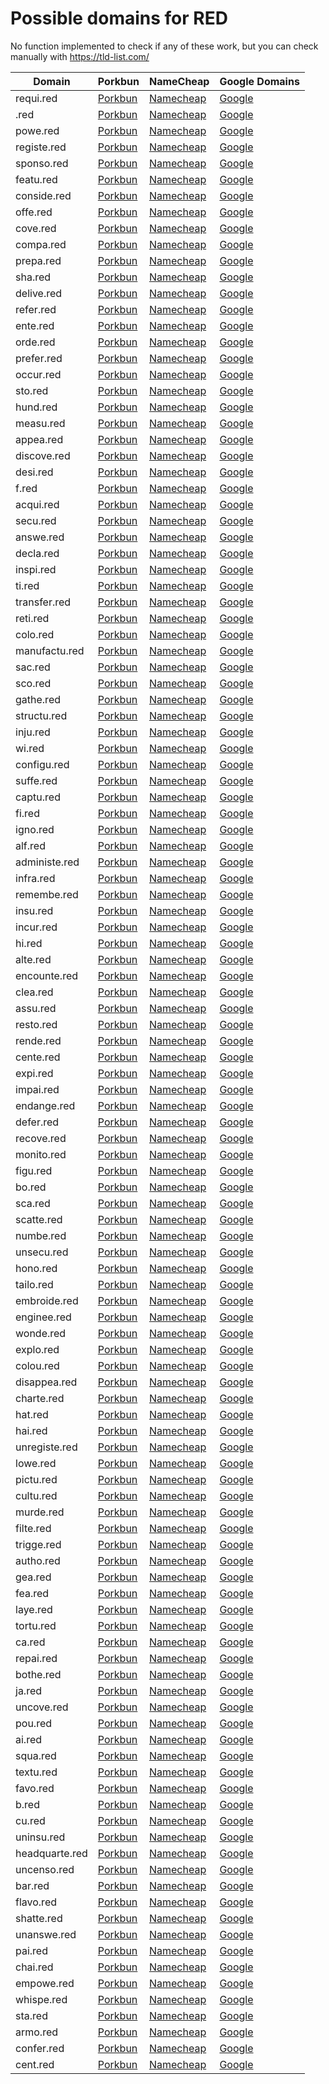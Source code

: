 # Possible domains for RED

No function implemented to check if any of these work, but you can check manually with https://tld-list.com/

| Domain | Porkbun | NameCheap | Google Domains |
|---|---|---|---|
| requi.red | [Porkbun](https://porkbun.com/checkout/search?prb=e814663da1&tlds=&idnLanguage=&search=search&q=requi.red) | [Namecheap](https://www.namecheap.com/domains/registration/results/?domain=requi.red) | [Google](https://domains.google.com/registrar/search?searchTerm=requi.red) |
| .red | [Porkbun](https://porkbun.com/checkout/search?prb=e814663da1&tlds=&idnLanguage=&search=search&q=.red) | [Namecheap](https://www.namecheap.com/domains/registration/results/?domain=.red) | [Google](https://domains.google.com/registrar/search?searchTerm=.red) |
| powe.red | [Porkbun](https://porkbun.com/checkout/search?prb=e814663da1&tlds=&idnLanguage=&search=search&q=powe.red) | [Namecheap](https://www.namecheap.com/domains/registration/results/?domain=powe.red) | [Google](https://domains.google.com/registrar/search?searchTerm=powe.red) |
| registe.red | [Porkbun](https://porkbun.com/checkout/search?prb=e814663da1&tlds=&idnLanguage=&search=search&q=registe.red) | [Namecheap](https://www.namecheap.com/domains/registration/results/?domain=registe.red) | [Google](https://domains.google.com/registrar/search?searchTerm=registe.red) |
| sponso.red | [Porkbun](https://porkbun.com/checkout/search?prb=e814663da1&tlds=&idnLanguage=&search=search&q=sponso.red) | [Namecheap](https://www.namecheap.com/domains/registration/results/?domain=sponso.red) | [Google](https://domains.google.com/registrar/search?searchTerm=sponso.red) |
| featu.red | [Porkbun](https://porkbun.com/checkout/search?prb=e814663da1&tlds=&idnLanguage=&search=search&q=featu.red) | [Namecheap](https://www.namecheap.com/domains/registration/results/?domain=featu.red) | [Google](https://domains.google.com/registrar/search?searchTerm=featu.red) |
| conside.red | [Porkbun](https://porkbun.com/checkout/search?prb=e814663da1&tlds=&idnLanguage=&search=search&q=conside.red) | [Namecheap](https://www.namecheap.com/domains/registration/results/?domain=conside.red) | [Google](https://domains.google.com/registrar/search?searchTerm=conside.red) |
| offe.red | [Porkbun](https://porkbun.com/checkout/search?prb=e814663da1&tlds=&idnLanguage=&search=search&q=offe.red) | [Namecheap](https://www.namecheap.com/domains/registration/results/?domain=offe.red) | [Google](https://domains.google.com/registrar/search?searchTerm=offe.red) |
| cove.red | [Porkbun](https://porkbun.com/checkout/search?prb=e814663da1&tlds=&idnLanguage=&search=search&q=cove.red) | [Namecheap](https://www.namecheap.com/domains/registration/results/?domain=cove.red) | [Google](https://domains.google.com/registrar/search?searchTerm=cove.red) |
| compa.red | [Porkbun](https://porkbun.com/checkout/search?prb=e814663da1&tlds=&idnLanguage=&search=search&q=compa.red) | [Namecheap](https://www.namecheap.com/domains/registration/results/?domain=compa.red) | [Google](https://domains.google.com/registrar/search?searchTerm=compa.red) |
| prepa.red | [Porkbun](https://porkbun.com/checkout/search?prb=e814663da1&tlds=&idnLanguage=&search=search&q=prepa.red) | [Namecheap](https://www.namecheap.com/domains/registration/results/?domain=prepa.red) | [Google](https://domains.google.com/registrar/search?searchTerm=prepa.red) |
| sha.red | [Porkbun](https://porkbun.com/checkout/search?prb=e814663da1&tlds=&idnLanguage=&search=search&q=sha.red) | [Namecheap](https://www.namecheap.com/domains/registration/results/?domain=sha.red) | [Google](https://domains.google.com/registrar/search?searchTerm=sha.red) |
| delive.red | [Porkbun](https://porkbun.com/checkout/search?prb=e814663da1&tlds=&idnLanguage=&search=search&q=delive.red) | [Namecheap](https://www.namecheap.com/domains/registration/results/?domain=delive.red) | [Google](https://domains.google.com/registrar/search?searchTerm=delive.red) |
| refer.red | [Porkbun](https://porkbun.com/checkout/search?prb=e814663da1&tlds=&idnLanguage=&search=search&q=refer.red) | [Namecheap](https://www.namecheap.com/domains/registration/results/?domain=refer.red) | [Google](https://domains.google.com/registrar/search?searchTerm=refer.red) |
| ente.red | [Porkbun](https://porkbun.com/checkout/search?prb=e814663da1&tlds=&idnLanguage=&search=search&q=ente.red) | [Namecheap](https://www.namecheap.com/domains/registration/results/?domain=ente.red) | [Google](https://domains.google.com/registrar/search?searchTerm=ente.red) |
| orde.red | [Porkbun](https://porkbun.com/checkout/search?prb=e814663da1&tlds=&idnLanguage=&search=search&q=orde.red) | [Namecheap](https://www.namecheap.com/domains/registration/results/?domain=orde.red) | [Google](https://domains.google.com/registrar/search?searchTerm=orde.red) |
| prefer.red | [Porkbun](https://porkbun.com/checkout/search?prb=e814663da1&tlds=&idnLanguage=&search=search&q=prefer.red) | [Namecheap](https://www.namecheap.com/domains/registration/results/?domain=prefer.red) | [Google](https://domains.google.com/registrar/search?searchTerm=prefer.red) |
| occur.red | [Porkbun](https://porkbun.com/checkout/search?prb=e814663da1&tlds=&idnLanguage=&search=search&q=occur.red) | [Namecheap](https://www.namecheap.com/domains/registration/results/?domain=occur.red) | [Google](https://domains.google.com/registrar/search?searchTerm=occur.red) |
| sto.red | [Porkbun](https://porkbun.com/checkout/search?prb=e814663da1&tlds=&idnLanguage=&search=search&q=sto.red) | [Namecheap](https://www.namecheap.com/domains/registration/results/?domain=sto.red) | [Google](https://domains.google.com/registrar/search?searchTerm=sto.red) |
| hund.red | [Porkbun](https://porkbun.com/checkout/search?prb=e814663da1&tlds=&idnLanguage=&search=search&q=hund.red) | [Namecheap](https://www.namecheap.com/domains/registration/results/?domain=hund.red) | [Google](https://domains.google.com/registrar/search?searchTerm=hund.red) |
| measu.red | [Porkbun](https://porkbun.com/checkout/search?prb=e814663da1&tlds=&idnLanguage=&search=search&q=measu.red) | [Namecheap](https://www.namecheap.com/domains/registration/results/?domain=measu.red) | [Google](https://domains.google.com/registrar/search?searchTerm=measu.red) |
| appea.red | [Porkbun](https://porkbun.com/checkout/search?prb=e814663da1&tlds=&idnLanguage=&search=search&q=appea.red) | [Namecheap](https://www.namecheap.com/domains/registration/results/?domain=appea.red) | [Google](https://domains.google.com/registrar/search?searchTerm=appea.red) |
| discove.red | [Porkbun](https://porkbun.com/checkout/search?prb=e814663da1&tlds=&idnLanguage=&search=search&q=discove.red) | [Namecheap](https://www.namecheap.com/domains/registration/results/?domain=discove.red) | [Google](https://domains.google.com/registrar/search?searchTerm=discove.red) |
| desi.red | [Porkbun](https://porkbun.com/checkout/search?prb=e814663da1&tlds=&idnLanguage=&search=search&q=desi.red) | [Namecheap](https://www.namecheap.com/domains/registration/results/?domain=desi.red) | [Google](https://domains.google.com/registrar/search?searchTerm=desi.red) |
| f.red | [Porkbun](https://porkbun.com/checkout/search?prb=e814663da1&tlds=&idnLanguage=&search=search&q=f.red) | [Namecheap](https://www.namecheap.com/domains/registration/results/?domain=f.red) | [Google](https://domains.google.com/registrar/search?searchTerm=f.red) |
| acqui.red | [Porkbun](https://porkbun.com/checkout/search?prb=e814663da1&tlds=&idnLanguage=&search=search&q=acqui.red) | [Namecheap](https://www.namecheap.com/domains/registration/results/?domain=acqui.red) | [Google](https://domains.google.com/registrar/search?searchTerm=acqui.red) |
| secu.red | [Porkbun](https://porkbun.com/checkout/search?prb=e814663da1&tlds=&idnLanguage=&search=search&q=secu.red) | [Namecheap](https://www.namecheap.com/domains/registration/results/?domain=secu.red) | [Google](https://domains.google.com/registrar/search?searchTerm=secu.red) |
| answe.red | [Porkbun](https://porkbun.com/checkout/search?prb=e814663da1&tlds=&idnLanguage=&search=search&q=answe.red) | [Namecheap](https://www.namecheap.com/domains/registration/results/?domain=answe.red) | [Google](https://domains.google.com/registrar/search?searchTerm=answe.red) |
| decla.red | [Porkbun](https://porkbun.com/checkout/search?prb=e814663da1&tlds=&idnLanguage=&search=search&q=decla.red) | [Namecheap](https://www.namecheap.com/domains/registration/results/?domain=decla.red) | [Google](https://domains.google.com/registrar/search?searchTerm=decla.red) |
| inspi.red | [Porkbun](https://porkbun.com/checkout/search?prb=e814663da1&tlds=&idnLanguage=&search=search&q=inspi.red) | [Namecheap](https://www.namecheap.com/domains/registration/results/?domain=inspi.red) | [Google](https://domains.google.com/registrar/search?searchTerm=inspi.red) |
| ti.red | [Porkbun](https://porkbun.com/checkout/search?prb=e814663da1&tlds=&idnLanguage=&search=search&q=ti.red) | [Namecheap](https://www.namecheap.com/domains/registration/results/?domain=ti.red) | [Google](https://domains.google.com/registrar/search?searchTerm=ti.red) |
| transfer.red | [Porkbun](https://porkbun.com/checkout/search?prb=e814663da1&tlds=&idnLanguage=&search=search&q=transfer.red) | [Namecheap](https://www.namecheap.com/domains/registration/results/?domain=transfer.red) | [Google](https://domains.google.com/registrar/search?searchTerm=transfer.red) |
| reti.red | [Porkbun](https://porkbun.com/checkout/search?prb=e814663da1&tlds=&idnLanguage=&search=search&q=reti.red) | [Namecheap](https://www.namecheap.com/domains/registration/results/?domain=reti.red) | [Google](https://domains.google.com/registrar/search?searchTerm=reti.red) |
| colo.red | [Porkbun](https://porkbun.com/checkout/search?prb=e814663da1&tlds=&idnLanguage=&search=search&q=colo.red) | [Namecheap](https://www.namecheap.com/domains/registration/results/?domain=colo.red) | [Google](https://domains.google.com/registrar/search?searchTerm=colo.red) |
| manufactu.red | [Porkbun](https://porkbun.com/checkout/search?prb=e814663da1&tlds=&idnLanguage=&search=search&q=manufactu.red) | [Namecheap](https://www.namecheap.com/domains/registration/results/?domain=manufactu.red) | [Google](https://domains.google.com/registrar/search?searchTerm=manufactu.red) |
| sac.red | [Porkbun](https://porkbun.com/checkout/search?prb=e814663da1&tlds=&idnLanguage=&search=search&q=sac.red) | [Namecheap](https://www.namecheap.com/domains/registration/results/?domain=sac.red) | [Google](https://domains.google.com/registrar/search?searchTerm=sac.red) |
| sco.red | [Porkbun](https://porkbun.com/checkout/search?prb=e814663da1&tlds=&idnLanguage=&search=search&q=sco.red) | [Namecheap](https://www.namecheap.com/domains/registration/results/?domain=sco.red) | [Google](https://domains.google.com/registrar/search?searchTerm=sco.red) |
| gathe.red | [Porkbun](https://porkbun.com/checkout/search?prb=e814663da1&tlds=&idnLanguage=&search=search&q=gathe.red) | [Namecheap](https://www.namecheap.com/domains/registration/results/?domain=gathe.red) | [Google](https://domains.google.com/registrar/search?searchTerm=gathe.red) |
| structu.red | [Porkbun](https://porkbun.com/checkout/search?prb=e814663da1&tlds=&idnLanguage=&search=search&q=structu.red) | [Namecheap](https://www.namecheap.com/domains/registration/results/?domain=structu.red) | [Google](https://domains.google.com/registrar/search?searchTerm=structu.red) |
| inju.red | [Porkbun](https://porkbun.com/checkout/search?prb=e814663da1&tlds=&idnLanguage=&search=search&q=inju.red) | [Namecheap](https://www.namecheap.com/domains/registration/results/?domain=inju.red) | [Google](https://domains.google.com/registrar/search?searchTerm=inju.red) |
| wi.red | [Porkbun](https://porkbun.com/checkout/search?prb=e814663da1&tlds=&idnLanguage=&search=search&q=wi.red) | [Namecheap](https://www.namecheap.com/domains/registration/results/?domain=wi.red) | [Google](https://domains.google.com/registrar/search?searchTerm=wi.red) |
| configu.red | [Porkbun](https://porkbun.com/checkout/search?prb=e814663da1&tlds=&idnLanguage=&search=search&q=configu.red) | [Namecheap](https://www.namecheap.com/domains/registration/results/?domain=configu.red) | [Google](https://domains.google.com/registrar/search?searchTerm=configu.red) |
| suffe.red | [Porkbun](https://porkbun.com/checkout/search?prb=e814663da1&tlds=&idnLanguage=&search=search&q=suffe.red) | [Namecheap](https://www.namecheap.com/domains/registration/results/?domain=suffe.red) | [Google](https://domains.google.com/registrar/search?searchTerm=suffe.red) |
| captu.red | [Porkbun](https://porkbun.com/checkout/search?prb=e814663da1&tlds=&idnLanguage=&search=search&q=captu.red) | [Namecheap](https://www.namecheap.com/domains/registration/results/?domain=captu.red) | [Google](https://domains.google.com/registrar/search?searchTerm=captu.red) |
| fi.red | [Porkbun](https://porkbun.com/checkout/search?prb=e814663da1&tlds=&idnLanguage=&search=search&q=fi.red) | [Namecheap](https://www.namecheap.com/domains/registration/results/?domain=fi.red) | [Google](https://domains.google.com/registrar/search?searchTerm=fi.red) |
| igno.red | [Porkbun](https://porkbun.com/checkout/search?prb=e814663da1&tlds=&idnLanguage=&search=search&q=igno.red) | [Namecheap](https://www.namecheap.com/domains/registration/results/?domain=igno.red) | [Google](https://domains.google.com/registrar/search?searchTerm=igno.red) |
| alf.red | [Porkbun](https://porkbun.com/checkout/search?prb=e814663da1&tlds=&idnLanguage=&search=search&q=alf.red) | [Namecheap](https://www.namecheap.com/domains/registration/results/?domain=alf.red) | [Google](https://domains.google.com/registrar/search?searchTerm=alf.red) |
| administe.red | [Porkbun](https://porkbun.com/checkout/search?prb=e814663da1&tlds=&idnLanguage=&search=search&q=administe.red) | [Namecheap](https://www.namecheap.com/domains/registration/results/?domain=administe.red) | [Google](https://domains.google.com/registrar/search?searchTerm=administe.red) |
| infra.red | [Porkbun](https://porkbun.com/checkout/search?prb=e814663da1&tlds=&idnLanguage=&search=search&q=infra.red) | [Namecheap](https://www.namecheap.com/domains/registration/results/?domain=infra.red) | [Google](https://domains.google.com/registrar/search?searchTerm=infra.red) |
| remembe.red | [Porkbun](https://porkbun.com/checkout/search?prb=e814663da1&tlds=&idnLanguage=&search=search&q=remembe.red) | [Namecheap](https://www.namecheap.com/domains/registration/results/?domain=remembe.red) | [Google](https://domains.google.com/registrar/search?searchTerm=remembe.red) |
| insu.red | [Porkbun](https://porkbun.com/checkout/search?prb=e814663da1&tlds=&idnLanguage=&search=search&q=insu.red) | [Namecheap](https://www.namecheap.com/domains/registration/results/?domain=insu.red) | [Google](https://domains.google.com/registrar/search?searchTerm=insu.red) |
| incur.red | [Porkbun](https://porkbun.com/checkout/search?prb=e814663da1&tlds=&idnLanguage=&search=search&q=incur.red) | [Namecheap](https://www.namecheap.com/domains/registration/results/?domain=incur.red) | [Google](https://domains.google.com/registrar/search?searchTerm=incur.red) |
| hi.red | [Porkbun](https://porkbun.com/checkout/search?prb=e814663da1&tlds=&idnLanguage=&search=search&q=hi.red) | [Namecheap](https://www.namecheap.com/domains/registration/results/?domain=hi.red) | [Google](https://domains.google.com/registrar/search?searchTerm=hi.red) |
| alte.red | [Porkbun](https://porkbun.com/checkout/search?prb=e814663da1&tlds=&idnLanguage=&search=search&q=alte.red) | [Namecheap](https://www.namecheap.com/domains/registration/results/?domain=alte.red) | [Google](https://domains.google.com/registrar/search?searchTerm=alte.red) |
| encounte.red | [Porkbun](https://porkbun.com/checkout/search?prb=e814663da1&tlds=&idnLanguage=&search=search&q=encounte.red) | [Namecheap](https://www.namecheap.com/domains/registration/results/?domain=encounte.red) | [Google](https://domains.google.com/registrar/search?searchTerm=encounte.red) |
| clea.red | [Porkbun](https://porkbun.com/checkout/search?prb=e814663da1&tlds=&idnLanguage=&search=search&q=clea.red) | [Namecheap](https://www.namecheap.com/domains/registration/results/?domain=clea.red) | [Google](https://domains.google.com/registrar/search?searchTerm=clea.red) |
| assu.red | [Porkbun](https://porkbun.com/checkout/search?prb=e814663da1&tlds=&idnLanguage=&search=search&q=assu.red) | [Namecheap](https://www.namecheap.com/domains/registration/results/?domain=assu.red) | [Google](https://domains.google.com/registrar/search?searchTerm=assu.red) |
| resto.red | [Porkbun](https://porkbun.com/checkout/search?prb=e814663da1&tlds=&idnLanguage=&search=search&q=resto.red) | [Namecheap](https://www.namecheap.com/domains/registration/results/?domain=resto.red) | [Google](https://domains.google.com/registrar/search?searchTerm=resto.red) |
| rende.red | [Porkbun](https://porkbun.com/checkout/search?prb=e814663da1&tlds=&idnLanguage=&search=search&q=rende.red) | [Namecheap](https://www.namecheap.com/domains/registration/results/?domain=rende.red) | [Google](https://domains.google.com/registrar/search?searchTerm=rende.red) |
| cente.red | [Porkbun](https://porkbun.com/checkout/search?prb=e814663da1&tlds=&idnLanguage=&search=search&q=cente.red) | [Namecheap](https://www.namecheap.com/domains/registration/results/?domain=cente.red) | [Google](https://domains.google.com/registrar/search?searchTerm=cente.red) |
| expi.red | [Porkbun](https://porkbun.com/checkout/search?prb=e814663da1&tlds=&idnLanguage=&search=search&q=expi.red) | [Namecheap](https://www.namecheap.com/domains/registration/results/?domain=expi.red) | [Google](https://domains.google.com/registrar/search?searchTerm=expi.red) |
| impai.red | [Porkbun](https://porkbun.com/checkout/search?prb=e814663da1&tlds=&idnLanguage=&search=search&q=impai.red) | [Namecheap](https://www.namecheap.com/domains/registration/results/?domain=impai.red) | [Google](https://domains.google.com/registrar/search?searchTerm=impai.red) |
| endange.red | [Porkbun](https://porkbun.com/checkout/search?prb=e814663da1&tlds=&idnLanguage=&search=search&q=endange.red) | [Namecheap](https://www.namecheap.com/domains/registration/results/?domain=endange.red) | [Google](https://domains.google.com/registrar/search?searchTerm=endange.red) |
| defer.red | [Porkbun](https://porkbun.com/checkout/search?prb=e814663da1&tlds=&idnLanguage=&search=search&q=defer.red) | [Namecheap](https://www.namecheap.com/domains/registration/results/?domain=defer.red) | [Google](https://domains.google.com/registrar/search?searchTerm=defer.red) |
| recove.red | [Porkbun](https://porkbun.com/checkout/search?prb=e814663da1&tlds=&idnLanguage=&search=search&q=recove.red) | [Namecheap](https://www.namecheap.com/domains/registration/results/?domain=recove.red) | [Google](https://domains.google.com/registrar/search?searchTerm=recove.red) |
| monito.red | [Porkbun](https://porkbun.com/checkout/search?prb=e814663da1&tlds=&idnLanguage=&search=search&q=monito.red) | [Namecheap](https://www.namecheap.com/domains/registration/results/?domain=monito.red) | [Google](https://domains.google.com/registrar/search?searchTerm=monito.red) |
| figu.red | [Porkbun](https://porkbun.com/checkout/search?prb=e814663da1&tlds=&idnLanguage=&search=search&q=figu.red) | [Namecheap](https://www.namecheap.com/domains/registration/results/?domain=figu.red) | [Google](https://domains.google.com/registrar/search?searchTerm=figu.red) |
| bo.red | [Porkbun](https://porkbun.com/checkout/search?prb=e814663da1&tlds=&idnLanguage=&search=search&q=bo.red) | [Namecheap](https://www.namecheap.com/domains/registration/results/?domain=bo.red) | [Google](https://domains.google.com/registrar/search?searchTerm=bo.red) |
| sca.red | [Porkbun](https://porkbun.com/checkout/search?prb=e814663da1&tlds=&idnLanguage=&search=search&q=sca.red) | [Namecheap](https://www.namecheap.com/domains/registration/results/?domain=sca.red) | [Google](https://domains.google.com/registrar/search?searchTerm=sca.red) |
| scatte.red | [Porkbun](https://porkbun.com/checkout/search?prb=e814663da1&tlds=&idnLanguage=&search=search&q=scatte.red) | [Namecheap](https://www.namecheap.com/domains/registration/results/?domain=scatte.red) | [Google](https://domains.google.com/registrar/search?searchTerm=scatte.red) |
| numbe.red | [Porkbun](https://porkbun.com/checkout/search?prb=e814663da1&tlds=&idnLanguage=&search=search&q=numbe.red) | [Namecheap](https://www.namecheap.com/domains/registration/results/?domain=numbe.red) | [Google](https://domains.google.com/registrar/search?searchTerm=numbe.red) |
| unsecu.red | [Porkbun](https://porkbun.com/checkout/search?prb=e814663da1&tlds=&idnLanguage=&search=search&q=unsecu.red) | [Namecheap](https://www.namecheap.com/domains/registration/results/?domain=unsecu.red) | [Google](https://domains.google.com/registrar/search?searchTerm=unsecu.red) |
| hono.red | [Porkbun](https://porkbun.com/checkout/search?prb=e814663da1&tlds=&idnLanguage=&search=search&q=hono.red) | [Namecheap](https://www.namecheap.com/domains/registration/results/?domain=hono.red) | [Google](https://domains.google.com/registrar/search?searchTerm=hono.red) |
| tailo.red | [Porkbun](https://porkbun.com/checkout/search?prb=e814663da1&tlds=&idnLanguage=&search=search&q=tailo.red) | [Namecheap](https://www.namecheap.com/domains/registration/results/?domain=tailo.red) | [Google](https://domains.google.com/registrar/search?searchTerm=tailo.red) |
| embroide.red | [Porkbun](https://porkbun.com/checkout/search?prb=e814663da1&tlds=&idnLanguage=&search=search&q=embroide.red) | [Namecheap](https://www.namecheap.com/domains/registration/results/?domain=embroide.red) | [Google](https://domains.google.com/registrar/search?searchTerm=embroide.red) |
| enginee.red | [Porkbun](https://porkbun.com/checkout/search?prb=e814663da1&tlds=&idnLanguage=&search=search&q=enginee.red) | [Namecheap](https://www.namecheap.com/domains/registration/results/?domain=enginee.red) | [Google](https://domains.google.com/registrar/search?searchTerm=enginee.red) |
| wonde.red | [Porkbun](https://porkbun.com/checkout/search?prb=e814663da1&tlds=&idnLanguage=&search=search&q=wonde.red) | [Namecheap](https://www.namecheap.com/domains/registration/results/?domain=wonde.red) | [Google](https://domains.google.com/registrar/search?searchTerm=wonde.red) |
| explo.red | [Porkbun](https://porkbun.com/checkout/search?prb=e814663da1&tlds=&idnLanguage=&search=search&q=explo.red) | [Namecheap](https://www.namecheap.com/domains/registration/results/?domain=explo.red) | [Google](https://domains.google.com/registrar/search?searchTerm=explo.red) |
| colou.red | [Porkbun](https://porkbun.com/checkout/search?prb=e814663da1&tlds=&idnLanguage=&search=search&q=colou.red) | [Namecheap](https://www.namecheap.com/domains/registration/results/?domain=colou.red) | [Google](https://domains.google.com/registrar/search?searchTerm=colou.red) |
| disappea.red | [Porkbun](https://porkbun.com/checkout/search?prb=e814663da1&tlds=&idnLanguage=&search=search&q=disappea.red) | [Namecheap](https://www.namecheap.com/domains/registration/results/?domain=disappea.red) | [Google](https://domains.google.com/registrar/search?searchTerm=disappea.red) |
| charte.red | [Porkbun](https://porkbun.com/checkout/search?prb=e814663da1&tlds=&idnLanguage=&search=search&q=charte.red) | [Namecheap](https://www.namecheap.com/domains/registration/results/?domain=charte.red) | [Google](https://domains.google.com/registrar/search?searchTerm=charte.red) |
| hat.red | [Porkbun](https://porkbun.com/checkout/search?prb=e814663da1&tlds=&idnLanguage=&search=search&q=hat.red) | [Namecheap](https://www.namecheap.com/domains/registration/results/?domain=hat.red) | [Google](https://domains.google.com/registrar/search?searchTerm=hat.red) |
| hai.red | [Porkbun](https://porkbun.com/checkout/search?prb=e814663da1&tlds=&idnLanguage=&search=search&q=hai.red) | [Namecheap](https://www.namecheap.com/domains/registration/results/?domain=hai.red) | [Google](https://domains.google.com/registrar/search?searchTerm=hai.red) |
| unregiste.red | [Porkbun](https://porkbun.com/checkout/search?prb=e814663da1&tlds=&idnLanguage=&search=search&q=unregiste.red) | [Namecheap](https://www.namecheap.com/domains/registration/results/?domain=unregiste.red) | [Google](https://domains.google.com/registrar/search?searchTerm=unregiste.red) |
| lowe.red | [Porkbun](https://porkbun.com/checkout/search?prb=e814663da1&tlds=&idnLanguage=&search=search&q=lowe.red) | [Namecheap](https://www.namecheap.com/domains/registration/results/?domain=lowe.red) | [Google](https://domains.google.com/registrar/search?searchTerm=lowe.red) |
| pictu.red | [Porkbun](https://porkbun.com/checkout/search?prb=e814663da1&tlds=&idnLanguage=&search=search&q=pictu.red) | [Namecheap](https://www.namecheap.com/domains/registration/results/?domain=pictu.red) | [Google](https://domains.google.com/registrar/search?searchTerm=pictu.red) |
| cultu.red | [Porkbun](https://porkbun.com/checkout/search?prb=e814663da1&tlds=&idnLanguage=&search=search&q=cultu.red) | [Namecheap](https://www.namecheap.com/domains/registration/results/?domain=cultu.red) | [Google](https://domains.google.com/registrar/search?searchTerm=cultu.red) |
| murde.red | [Porkbun](https://porkbun.com/checkout/search?prb=e814663da1&tlds=&idnLanguage=&search=search&q=murde.red) | [Namecheap](https://www.namecheap.com/domains/registration/results/?domain=murde.red) | [Google](https://domains.google.com/registrar/search?searchTerm=murde.red) |
| filte.red | [Porkbun](https://porkbun.com/checkout/search?prb=e814663da1&tlds=&idnLanguage=&search=search&q=filte.red) | [Namecheap](https://www.namecheap.com/domains/registration/results/?domain=filte.red) | [Google](https://domains.google.com/registrar/search?searchTerm=filte.red) |
| trigge.red | [Porkbun](https://porkbun.com/checkout/search?prb=e814663da1&tlds=&idnLanguage=&search=search&q=trigge.red) | [Namecheap](https://www.namecheap.com/domains/registration/results/?domain=trigge.red) | [Google](https://domains.google.com/registrar/search?searchTerm=trigge.red) |
| autho.red | [Porkbun](https://porkbun.com/checkout/search?prb=e814663da1&tlds=&idnLanguage=&search=search&q=autho.red) | [Namecheap](https://www.namecheap.com/domains/registration/results/?domain=autho.red) | [Google](https://domains.google.com/registrar/search?searchTerm=autho.red) |
| gea.red | [Porkbun](https://porkbun.com/checkout/search?prb=e814663da1&tlds=&idnLanguage=&search=search&q=gea.red) | [Namecheap](https://www.namecheap.com/domains/registration/results/?domain=gea.red) | [Google](https://domains.google.com/registrar/search?searchTerm=gea.red) |
| fea.red | [Porkbun](https://porkbun.com/checkout/search?prb=e814663da1&tlds=&idnLanguage=&search=search&q=fea.red) | [Namecheap](https://www.namecheap.com/domains/registration/results/?domain=fea.red) | [Google](https://domains.google.com/registrar/search?searchTerm=fea.red) |
| laye.red | [Porkbun](https://porkbun.com/checkout/search?prb=e814663da1&tlds=&idnLanguage=&search=search&q=laye.red) | [Namecheap](https://www.namecheap.com/domains/registration/results/?domain=laye.red) | [Google](https://domains.google.com/registrar/search?searchTerm=laye.red) |
| tortu.red | [Porkbun](https://porkbun.com/checkout/search?prb=e814663da1&tlds=&idnLanguage=&search=search&q=tortu.red) | [Namecheap](https://www.namecheap.com/domains/registration/results/?domain=tortu.red) | [Google](https://domains.google.com/registrar/search?searchTerm=tortu.red) |
| ca.red | [Porkbun](https://porkbun.com/checkout/search?prb=e814663da1&tlds=&idnLanguage=&search=search&q=ca.red) | [Namecheap](https://www.namecheap.com/domains/registration/results/?domain=ca.red) | [Google](https://domains.google.com/registrar/search?searchTerm=ca.red) |
| repai.red | [Porkbun](https://porkbun.com/checkout/search?prb=e814663da1&tlds=&idnLanguage=&search=search&q=repai.red) | [Namecheap](https://www.namecheap.com/domains/registration/results/?domain=repai.red) | [Google](https://domains.google.com/registrar/search?searchTerm=repai.red) |
| bothe.red | [Porkbun](https://porkbun.com/checkout/search?prb=e814663da1&tlds=&idnLanguage=&search=search&q=bothe.red) | [Namecheap](https://www.namecheap.com/domains/registration/results/?domain=bothe.red) | [Google](https://domains.google.com/registrar/search?searchTerm=bothe.red) |
| ja.red | [Porkbun](https://porkbun.com/checkout/search?prb=e814663da1&tlds=&idnLanguage=&search=search&q=ja.red) | [Namecheap](https://www.namecheap.com/domains/registration/results/?domain=ja.red) | [Google](https://domains.google.com/registrar/search?searchTerm=ja.red) |
| uncove.red | [Porkbun](https://porkbun.com/checkout/search?prb=e814663da1&tlds=&idnLanguage=&search=search&q=uncove.red) | [Namecheap](https://www.namecheap.com/domains/registration/results/?domain=uncove.red) | [Google](https://domains.google.com/registrar/search?searchTerm=uncove.red) |
| pou.red | [Porkbun](https://porkbun.com/checkout/search?prb=e814663da1&tlds=&idnLanguage=&search=search&q=pou.red) | [Namecheap](https://www.namecheap.com/domains/registration/results/?domain=pou.red) | [Google](https://domains.google.com/registrar/search?searchTerm=pou.red) |
| ai.red | [Porkbun](https://porkbun.com/checkout/search?prb=e814663da1&tlds=&idnLanguage=&search=search&q=ai.red) | [Namecheap](https://www.namecheap.com/domains/registration/results/?domain=ai.red) | [Google](https://domains.google.com/registrar/search?searchTerm=ai.red) |
| squa.red | [Porkbun](https://porkbun.com/checkout/search?prb=e814663da1&tlds=&idnLanguage=&search=search&q=squa.red) | [Namecheap](https://www.namecheap.com/domains/registration/results/?domain=squa.red) | [Google](https://domains.google.com/registrar/search?searchTerm=squa.red) |
| textu.red | [Porkbun](https://porkbun.com/checkout/search?prb=e814663da1&tlds=&idnLanguage=&search=search&q=textu.red) | [Namecheap](https://www.namecheap.com/domains/registration/results/?domain=textu.red) | [Google](https://domains.google.com/registrar/search?searchTerm=textu.red) |
| favo.red | [Porkbun](https://porkbun.com/checkout/search?prb=e814663da1&tlds=&idnLanguage=&search=search&q=favo.red) | [Namecheap](https://www.namecheap.com/domains/registration/results/?domain=favo.red) | [Google](https://domains.google.com/registrar/search?searchTerm=favo.red) |
| b.red | [Porkbun](https://porkbun.com/checkout/search?prb=e814663da1&tlds=&idnLanguage=&search=search&q=b.red) | [Namecheap](https://www.namecheap.com/domains/registration/results/?domain=b.red) | [Google](https://domains.google.com/registrar/search?searchTerm=b.red) |
| cu.red | [Porkbun](https://porkbun.com/checkout/search?prb=e814663da1&tlds=&idnLanguage=&search=search&q=cu.red) | [Namecheap](https://www.namecheap.com/domains/registration/results/?domain=cu.red) | [Google](https://domains.google.com/registrar/search?searchTerm=cu.red) |
| uninsu.red | [Porkbun](https://porkbun.com/checkout/search?prb=e814663da1&tlds=&idnLanguage=&search=search&q=uninsu.red) | [Namecheap](https://www.namecheap.com/domains/registration/results/?domain=uninsu.red) | [Google](https://domains.google.com/registrar/search?searchTerm=uninsu.red) |
| headquarte.red | [Porkbun](https://porkbun.com/checkout/search?prb=e814663da1&tlds=&idnLanguage=&search=search&q=headquarte.red) | [Namecheap](https://www.namecheap.com/domains/registration/results/?domain=headquarte.red) | [Google](https://domains.google.com/registrar/search?searchTerm=headquarte.red) |
| uncenso.red | [Porkbun](https://porkbun.com/checkout/search?prb=e814663da1&tlds=&idnLanguage=&search=search&q=uncenso.red) | [Namecheap](https://www.namecheap.com/domains/registration/results/?domain=uncenso.red) | [Google](https://domains.google.com/registrar/search?searchTerm=uncenso.red) |
| bar.red | [Porkbun](https://porkbun.com/checkout/search?prb=e814663da1&tlds=&idnLanguage=&search=search&q=bar.red) | [Namecheap](https://www.namecheap.com/domains/registration/results/?domain=bar.red) | [Google](https://domains.google.com/registrar/search?searchTerm=bar.red) |
| flavo.red | [Porkbun](https://porkbun.com/checkout/search?prb=e814663da1&tlds=&idnLanguage=&search=search&q=flavo.red) | [Namecheap](https://www.namecheap.com/domains/registration/results/?domain=flavo.red) | [Google](https://domains.google.com/registrar/search?searchTerm=flavo.red) |
| shatte.red | [Porkbun](https://porkbun.com/checkout/search?prb=e814663da1&tlds=&idnLanguage=&search=search&q=shatte.red) | [Namecheap](https://www.namecheap.com/domains/registration/results/?domain=shatte.red) | [Google](https://domains.google.com/registrar/search?searchTerm=shatte.red) |
| unanswe.red | [Porkbun](https://porkbun.com/checkout/search?prb=e814663da1&tlds=&idnLanguage=&search=search&q=unanswe.red) | [Namecheap](https://www.namecheap.com/domains/registration/results/?domain=unanswe.red) | [Google](https://domains.google.com/registrar/search?searchTerm=unanswe.red) |
| pai.red | [Porkbun](https://porkbun.com/checkout/search?prb=e814663da1&tlds=&idnLanguage=&search=search&q=pai.red) | [Namecheap](https://www.namecheap.com/domains/registration/results/?domain=pai.red) | [Google](https://domains.google.com/registrar/search?searchTerm=pai.red) |
| chai.red | [Porkbun](https://porkbun.com/checkout/search?prb=e814663da1&tlds=&idnLanguage=&search=search&q=chai.red) | [Namecheap](https://www.namecheap.com/domains/registration/results/?domain=chai.red) | [Google](https://domains.google.com/registrar/search?searchTerm=chai.red) |
| empowe.red | [Porkbun](https://porkbun.com/checkout/search?prb=e814663da1&tlds=&idnLanguage=&search=search&q=empowe.red) | [Namecheap](https://www.namecheap.com/domains/registration/results/?domain=empowe.red) | [Google](https://domains.google.com/registrar/search?searchTerm=empowe.red) |
| whispe.red | [Porkbun](https://porkbun.com/checkout/search?prb=e814663da1&tlds=&idnLanguage=&search=search&q=whispe.red) | [Namecheap](https://www.namecheap.com/domains/registration/results/?domain=whispe.red) | [Google](https://domains.google.com/registrar/search?searchTerm=whispe.red) |
| sta.red | [Porkbun](https://porkbun.com/checkout/search?prb=e814663da1&tlds=&idnLanguage=&search=search&q=sta.red) | [Namecheap](https://www.namecheap.com/domains/registration/results/?domain=sta.red) | [Google](https://domains.google.com/registrar/search?searchTerm=sta.red) |
| armo.red | [Porkbun](https://porkbun.com/checkout/search?prb=e814663da1&tlds=&idnLanguage=&search=search&q=armo.red) | [Namecheap](https://www.namecheap.com/domains/registration/results/?domain=armo.red) | [Google](https://domains.google.com/registrar/search?searchTerm=armo.red) |
| confer.red | [Porkbun](https://porkbun.com/checkout/search?prb=e814663da1&tlds=&idnLanguage=&search=search&q=confer.red) | [Namecheap](https://www.namecheap.com/domains/registration/results/?domain=confer.red) | [Google](https://domains.google.com/registrar/search?searchTerm=confer.red) |
| cent.red | [Porkbun](https://porkbun.com/checkout/search?prb=e814663da1&tlds=&idnLanguage=&search=search&q=cent.red) | [Namecheap](https://www.namecheap.com/domains/registration/results/?domain=cent.red) | [Google](https://domains.google.com/registrar/search?searchTerm=cent.red) |
